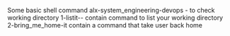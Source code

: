 Some basic shell command
alx-system_engineering-devops - to check working directory
1-listit-- contain command to list your working directory
2-bring_me_home-it contain a command that take user back home
